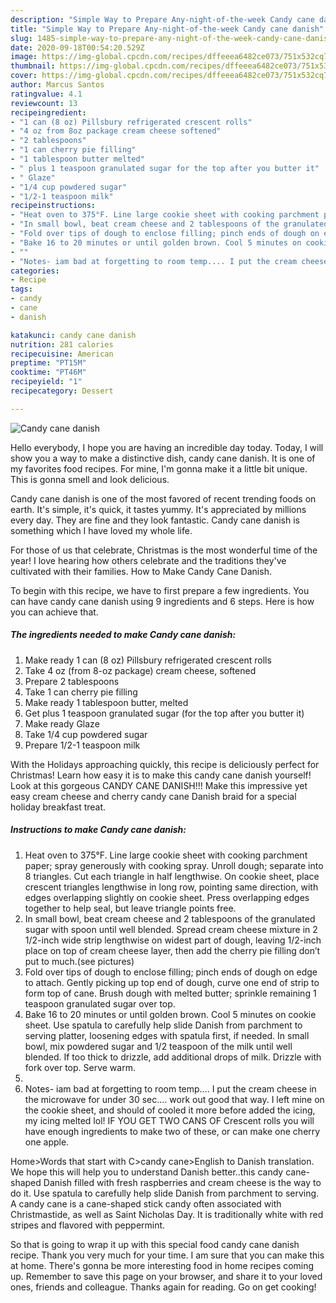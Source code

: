 ```yaml
---
description: "Simple Way to Prepare Any-night-of-the-week Candy cane danish"
title: "Simple Way to Prepare Any-night-of-the-week Candy cane danish"
slug: 1485-simple-way-to-prepare-any-night-of-the-week-candy-cane-danish
date: 2020-09-18T00:54:20.529Z
image: https://img-global.cpcdn.com/recipes/dffeeea6482ce073/751x532cq70/candy-cane-danish-recipe-main-photo.jpg
thumbnail: https://img-global.cpcdn.com/recipes/dffeeea6482ce073/751x532cq70/candy-cane-danish-recipe-main-photo.jpg
cover: https://img-global.cpcdn.com/recipes/dffeeea6482ce073/751x532cq70/candy-cane-danish-recipe-main-photo.jpg
author: Marcus Santos
ratingvalue: 4.1
reviewcount: 13
recipeingredient:
- "1 can (8 oz) Pillsbury refrigerated crescent rolls"
- "4 oz from 8oz package cream cheese softened"
- "2 tablespoons"
- "1 can cherry pie filling"
- "1 tablespoon butter melted"
- " plus 1 teaspoon granulated sugar for the top after you butter it"
- " Glaze"
- "1/4 cup powdered sugar"
- "1/2-1 teaspoon milk"
recipeinstructions:
- "Heat oven to 375°F. Line large cookie sheet with cooking parchment paper; spray generously with cooking spray. Unroll dough; separate into 8 triangles. Cut each triangle in half lengthwise. On cookie sheet, place crescent triangles lengthwise in long row, pointing same direction, with edges overlapping slightly on cookie sheet. Press overlapping edges together to help seal, but leave triangle points free."
- "In small bowl, beat cream cheese and 2 tablespoons of the granulated sugar with spoon until well blended. Spread cream cheese mixture in 2 1/2-inch wide strip lengthwise on widest part of dough, leaving 1/2-inch place on top of cream cheese layer, then add the cherry pie filling don’t put to much.(see pictures)"
- "Fold over tips of dough to enclose filling; pinch ends of dough on edge to attach. Gently picking up top end of dough, curve one end of strip to form top of cane. Brush dough with melted butter; sprinkle remaining 1 teaspoon granulated sugar over top."
- "Bake 16 to 20 minutes or until golden brown. Cool 5 minutes on cookie sheet. Use spatula to carefully help slide Danish from parchment to serving platter, loosening edges with spatula first, if needed. In small bowl, mix powdered sugar and 1/2 teaspoon of the milk until well blended. If too thick to drizzle, add additional drops of milk. Drizzle with fork over top. Serve warm."
- ""
- "Notes- iam bad at forgetting to room temp.... I put the cream cheese in the microwave for under 30 sec.... work out good that way. I left mine on the cookie sheet, and should of cooled it more before added the icing, my icing melted lol! IF YOU GET TWO CANS OF Crescent rolls you will have enough ingredients to make two of these, or can make one cherry one apple."
categories:
- Recipe
tags:
- candy
- cane
- danish

katakunci: candy cane danish 
nutrition: 281 calories
recipecuisine: American
preptime: "PT15M"
cooktime: "PT46M"
recipeyield: "1"
recipecategory: Dessert

---
```



![Candy cane danish](https://img-global.cpcdn.com/recipes/dffeeea6482ce073/751x532cq70/candy-cane-danish-recipe-main-photo.jpg)

Hello everybody, I hope you are having an incredible day today. Today, I will show you a way to make a distinctive dish, candy cane danish. It is one of my favorites food recipes. For mine, I'm gonna make it a little bit unique. This is gonna smell and look delicious.

Candy cane danish is one of the most favored of recent trending foods on earth. It's simple, it's quick, it tastes yummy. It's appreciated by millions every day. They are fine and they look fantastic. Candy cane danish is something which I have loved my whole life.

For those of us that celebrate, Christmas is the most wonderful time of the year! I love hearing how others celebrate and the traditions they&#39;ve cultivated with their families. How to Make Candy Cane Danish.


To begin with this recipe, we have to first prepare a few ingredients. You can have candy cane danish using 9 ingredients and 6 steps. Here is how you can achieve that.

<!--inarticleads1-->

##### The ingredients needed to make Candy cane danish:

1. Make ready 1 can (8 oz) Pillsbury refrigerated crescent rolls
1. Take 4 oz (from 8-oz package) cream cheese, softened
1. Prepare 2 tablespoons
1. Take 1 can cherry pie filling
1. Make ready 1 tablespoon butter, melted
1. Get  plus 1 teaspoon granulated sugar (for the top after you butter it)
1. Make ready  Glaze
1. Take 1/4 cup powdered sugar
1. Prepare 1/2-1 teaspoon milk


With the Holidays approaching quickly, this recipe is deliciously perfect for Christmas! Learn how easy it is to make this candy cane danish yourself! Look at this gorgeous CANDY CANE DANISH!!! Make this impressive yet easy cream cheese and cherry candy cane Danish braid for a special holiday breakfast treat. 

<!--inarticleads2-->

##### Instructions to make Candy cane danish:

1. Heat oven to 375°F. Line large cookie sheet with cooking parchment paper; spray generously with cooking spray. Unroll dough; separate into 8 triangles. Cut each triangle in half lengthwise. On cookie sheet, place crescent triangles lengthwise in long row, pointing same direction, with edges overlapping slightly on cookie sheet. Press overlapping edges together to help seal, but leave triangle points free.
1. In small bowl, beat cream cheese and 2 tablespoons of the granulated sugar with spoon until well blended. Spread cream cheese mixture in 2 1/2-inch wide strip lengthwise on widest part of dough, leaving 1/2-inch place on top of cream cheese layer, then add the cherry pie filling don’t put to much.(see pictures)
1. Fold over tips of dough to enclose filling; pinch ends of dough on edge to attach. Gently picking up top end of dough, curve one end of strip to form top of cane. Brush dough with melted butter; sprinkle remaining 1 teaspoon granulated sugar over top.
1. Bake 16 to 20 minutes or until golden brown. Cool 5 minutes on cookie sheet. Use spatula to carefully help slide Danish from parchment to serving platter, loosening edges with spatula first, if needed. In small bowl, mix powdered sugar and 1/2 teaspoon of the milk until well blended. If too thick to drizzle, add additional drops of milk. Drizzle with fork over top. Serve warm.
1. 
1. Notes- iam bad at forgetting to room temp.... I put the cream cheese in the microwave for under 30 sec.... work out good that way. I left mine on the cookie sheet, and should of cooled it more before added the icing, my icing melted lol! IF YOU GET TWO CANS OF Crescent rolls you will have enough ingredients to make two of these, or can make one cherry one apple.


Home&gt;Words that start with C&gt;candy cane&gt;English to Danish translation. We hope this will help you to understand Danish better..this candy cane-shaped Danish filled with fresh raspberries and cream cheese is the way to do it. Use spatula to carefully help slide Danish from parchment to serving. A candy cane is a cane-shaped stick candy often associated with Christmastide, as well as Saint Nicholas Day. It is traditionally white with red stripes and flavored with peppermint. 

So that is going to wrap it up with this special food candy cane danish recipe. Thank you very much for your time. I am sure that you can make this at home. There's gonna be more interesting food in home recipes coming up. Remember to save this page on your browser, and share it to your loved ones, friends and colleague. Thanks again for reading. Go on get cooking!
